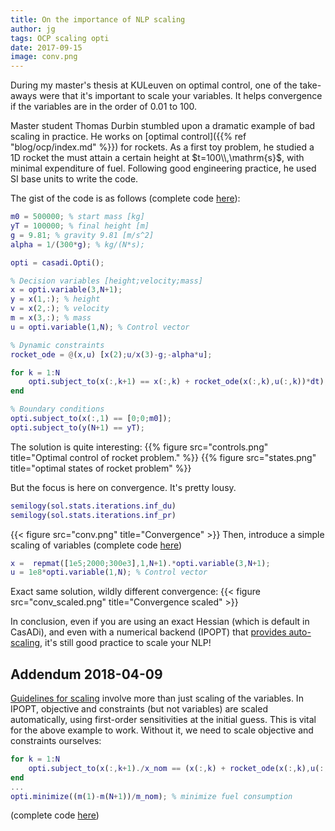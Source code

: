 ```yaml
---
title: On the importance of NLP scaling
author: jg
tags: OCP scaling opti
date: 2017-09-15
image: conv.png
---
```


During my master's thesis at KULeuven on optimal control, one of the take-aways were that it's important to scale your variables. It helps convergence if the variables are in the order of 0.01 to 100.

<!--more-->

Master student Thomas Durbin stumbled upon a dramatic example of bad scaling in practice. He works on [optimal control]({{% ref "blog/ocp/index.md" %}}) for rockets. As a first toy problem, he studied a 1D rocket the must attain a certain height at $t=100\\,\mathrm{s}$, with minimal expenditure of fuel. Following good engineering practice, he used SI base units to write the code.

The gist of the code is as follows (complete code [here](rocket.m)):
```matlab
m0 = 500000; % start mass [kg]
yT = 100000; % final height [m]
g = 9.81; % gravity 9.81 [m/s^2]
alpha = 1/(300*g); % kg/(N*s);

opti = casadi.Opti();

% Decision variables [height;velocity;mass]
x = opti.variable(3,N+1);
y = x(1,:); % height
v = x(2,:); % velocity
m = x(3,:); % mass
u = opti.variable(1,N); % Control vector

% Dynamic constraints
rocket_ode = @(x,u) [x(2);u/x(3)-g;-alpha*u];

for k = 1:N
    opti.subject_to(x(:,k+1) == x(:,k) + rocket_ode(x(:,k),u(:,k))*dt);
end

% Boundary conditions
opti.subject_to(x(:,1) == [0;0;m0]);
opti.subject_to(y(N+1) == yT);
```

The solution is quite interesting:
{{% figure src="controls.png" title="Optimal control of rocket problem." %}}
{{% figure src="states.png" title="optimal states of rocket problem" %}}

But the focus is here on convergence. It's pretty lousy.
```matlab
semilogy(sol.stats.iterations.inf_du)
semilogy(sol.stats.iterations.inf_pr)
```
{{< figure src="conv.png" title="Convergence" >}}
Then, introduce a simple scaling of variables (complete code [here](rocket_scaled.m))
```matlab
x =  repmat([1e5;2000;300e3],1,N+1).*opti.variable(3,N+1);
u = 1e8*opti.variable(1,N); % Control vector
```
Exact same solution, wildly different convergence:
{{< figure src="conv_scaled.png" title="Convergence scaled" >}}

In conclusion, even if you are using an exact Hessian (which is default in CasADi), and even with a numerical backend (IPOPT) that [provides auto-scaling](https://www.coin-or.org/Ipopt/documentation/node43.html), it's still good practice to scale your NLP!

## Addendum 2018-04-09

[Guidelines for scaling](http://homes.esat.kuleuven.be/~optec/events/courses/JohnBetts_coursept1brf.pdf) involve more than just scaling of the variables.
In IPOPT, objective and constraints (but not variables) are scaled automatically, using first-order sensitivities at the initial guess.
This is vital for the above example to work. Without it, we need to scale objective and constraints ourselves:

```matlab
for k = 1:N
    opti.subject_to(x(:,k+1)./x_nom == (x(:,k) + rocket_ode(x(:,k),u(:,k))*dt)./x_nom);
end
...
opti.minimize((m(1)-m(N+1))/m_nom); % minimize fuel consumption
```

(complete code [here](rocket_scaled2.m))

